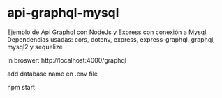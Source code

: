 # api-graphql-mysql
Ejemplo de Api Graphql con NodeJs y Express con conexión a Mysql. Dependencias usadas: cors, dotenv, express, express-graphql, graphql, mysql2  y sequelize

in broswer:  http://localhost:4000/graphql

add database name en .env file

npm start
